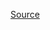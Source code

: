 [Source](https://www.thoughtworks.com/insights/blog/five-things-all-execs-should-know-about-technology-and-why-it-matters-more-ever)

